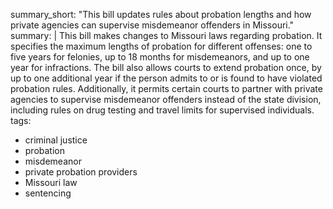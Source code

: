 summary_short: "This bill updates rules about probation lengths and how private agencies can supervise misdemeanor offenders in Missouri."
summary: |
  This bill makes changes to Missouri laws regarding probation. It specifies the maximum lengths of probation for different offenses: one to five years for felonies, up to 18 months for misdemeanors, and up to one year for infractions. The bill also allows courts to extend probation once, by up to one additional year if the person admits to or is found to have violated probation rules. Additionally, it permits certain courts to partner with private agencies to supervise misdemeanor offenders instead of the state division, including rules on drug testing and travel limits for supervised individuals.
tags:
  - criminal justice
  - probation
  - misdemeanor
  - private probation providers
  - Missouri law
  - sentencing
